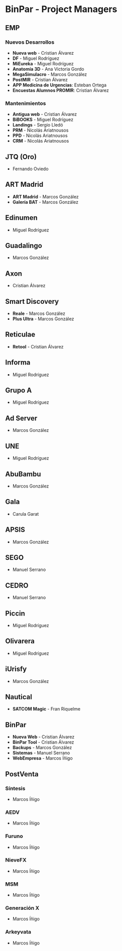 # BinPar - Project Managers

## EMP

### Nuevos Desarrollos
 - **Nueva web** - Cristian Álvarez
 - **DF** - Miguel Rodríguez
 - **MiEureka** - Miguel Rodríguez
 - **Anatomía 3D** - Ana Victoria Gordo
 - **MegaSimulacro** - Marcos González
 - **PostMIR** - Cristian Álvarez
 - **APP Medicina de Urgencias**: Esteban Ortega
 - **Encuestas Alumnos PROMIR**: Cristian Álvarez

### Mantenimientos
  - **Antigua web** - Cristian Álvarez
  - **BiBOOKS** - Miguel Rodríguez
  - **Landings** - Sergio Lledó
  - **PRM** - Nicolás Ariatnousos
  - **PPD** - Nicolás Ariatnousos
  - **CRM** - Nicolás Ariatnousos

## JTQ (Oro)
 - Fernando Oviedo

## ART Madrid
 - **ART Madrid** - Marcos González
 - **Galería BAT** - Marcos González

## Edinumen
 - Miguel Rodríguez
 
## Guadalingo
 - Marcos González

## Axon
 - Cristian Álvarez

## Smart Discovery
 - **Reale** - Marcos González
 - **Plus Ultra** - Marcos González

## Reticulae
 - **Retool** - Cristian Álvarez

## Informa
 - Miguel Rodríguez

## Grupo A
 - Miguel Rodríguez

## Ad Server
 - Marcos González

## UNE
 - Miguel Rodríguez

## AbuBambu
 - Marcos González

## Gala
 - Carula Garat

## APSIS
 - Marcos González
 
## SEGO
 - Manuel Serrano
 
 ## CEDRO
 - Manuel Serrano

## Piccin
 - Miguel Rodríguez

## Olivarera
 - Miguel Rodríguez

## iUrisfy
 - Marcos González
 
 ## Nautical
  - **SATCOM Magic** - Fran Riquelme

## BinPar
 - **Nueva Web** - Cristian Álvarez
 - **BinPar Tool** - Cristian Álvarez
 - **Backups** - Marcos González
 - **Sistemas** - Manuel Serrano
 - **WebEmpresa** - Marcos Íñigo
 
## PostVenta

### Síntesis
 - Marcos Íñigo

### AEDV
 - Marcos Íñigo
 
### Furuno
 - Marcos Íñigo
 
### NieveFX
 - Marcos Íñigo
 
### MSM
 - Marcos Íñigo
 
### Generación X
 - Marcos Íñigo
 
### Arkeyvata
 - Marcos Íñigo
